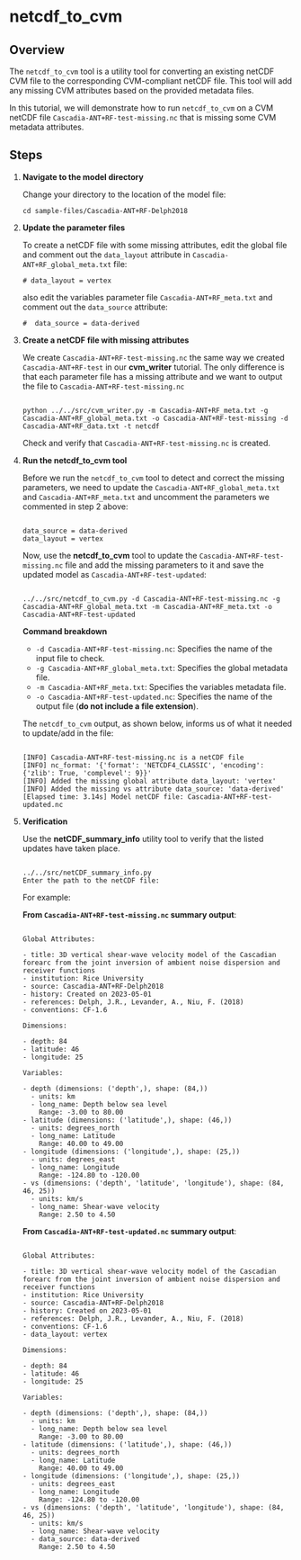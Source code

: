 # netcdf_to_cvm

## Overview

The `netcdf_to_cvm` tool is a utility tool for converting an existing netCDF CVM file to the corresponding CVM-compliant netCDF file. This tool will add any missing CVM attributes based on the provided metadata files.

In this tutorial, we will demonstrate how to run `netcdf_to_cvm` on a CVM netCDF file `Cascadia-ANT+RF-test-missing.nc` that is missing some CVM metadata attributes.

## Steps

1. **Navigate to the model directory**

   Change your directory to the location of the model file:

   ```
   cd sample-files/Cascadia-ANT+RF-Delph2018
   ```

2. **Update the parameter files**

   To create a netCDF file with some missing attributes, edit the global file and comment out the `data_layout` attribute in `Cascadia-ANT+RF_global_meta.txt` file:

   `# data_layout = vertex`

   also edit the variables parameter file `Cascadia-ANT+RF_meta.txt` and comment out the `data_source` attribute:

   `#  data_source = data-derived`

3. **Create a netCDF file with missing attributes**

   We create `Cascadia-ANT+RF-test-missing.nc` the same way we created `Cascadia-ANT+RF-test` in our **cvm_writer** tutorial. The only difference is that each parameter file has a missing attribute and we want to output the file to `Cascadia-ANT+RF-test-missing.nc`

   ```

   python ../../src/cvm_writer.py -m Cascadia-ANT+RF_meta.txt -g Cascadia-ANT+RF_global_meta.txt -o Cascadia-ANT+RF-test-missing -d Cascadia-ANT+RF_data.txt -t netcdf

   ```

   Check and verify that `Cascadia-ANT+RF-test-missing.nc` is created.

4. **Run the netcdf_to_cvm tool**

   Before we run the `netcdf_to_cvm` tool to detect and correct the missing parameters, we need to update the `Cascadia-ANT+RF_global_meta.txt` and `Cascadia-ANT+RF_meta.txt` and uncomment the parameters we commented in step 2 above:

   ```

   data_source = data-derived
   data_layout = vertex

   ```

   Now, use the **netcdf_to_cvm** tool to update the `Cascadia-ANT+RF-test-missing.nc` file and add the missing parameters to it and save the updated model as `Cascadia-ANT+RF-test-updated`:

   ```

   ../../src/netcdf_to_cvm.py -d Cascadia-ANT+RF-test-missing.nc -g Cascadia-ANT+RF_global_meta.txt -m Cascadia-ANT+RF_meta.txt -o Cascadia-ANT+RF-test-updated

   ```

   **Command breakdown**

   - `-d Cascadia-ANT+RF-test-missing.nc`: Specifies the name of the input file to check.
   - `-g Cascadia-ANT+RF_global_meta.txt`: Specifies the global metadata file.
   - `-m Cascadia-ANT+RF_meta.txt`: Specifies the variables metadata file.
   - `-o Cascadia-ANT+RF-test-updated.nc`: Specifies the name of the output file (**do not include a file extension**).

   The `netcdf_to_cvm` output, as shown below, informs us of what it needed to update/add in the file:

   ```

   [INFO] Cascadia-ANT+RF-test-missing.nc is a netCDF file
   [INFO] nc_format: '{'format': 'NETCDF4_CLASSIC', 'encoding': {'zlib': True, 'complevel': 9}}'
   [INFO] Added the missing global attribute data_layout: 'vertex'
   [INFO] Added the missing vs attribute data_source: 'data-derived'
   [Elapsed time: 3.14s] Model netCDF file: Cascadia-ANT+RF-test-updated.nc

   ```

5. **Verification**

   Use the **netCDF_summary_info** utility tool to verify that the listed updates have taken place.

   ```

   ../../src/netCDF_summary_info.py
   Enter the path to the netCDF file:

   ```

   For example:

   **From `Cascadia-ANT+RF-test-missing.nc` summary output**:

   ```

   Global Attributes:

   - title: 3D vertical shear-wave velocity model of the Cascadian forearc from the joint inversion of ambient noise dispersion and receiver functions
   - institution: Rice University
   - source: Cascadia-ANT+RF-Delph2018
   - history: Created on 2023-05-01
   - references: Delph, J.R., Levander, A., Niu, F. (2018)
   - conventions: CF-1.6

   Dimensions:

   - depth: 84
   - latitude: 46
   - longitude: 25

   Variables:

   - depth (dimensions: ('depth',), shape: (84,))
     - units: km
     - long_name: Depth below sea level
       Range: -3.00 to 80.00
   - latitude (dimensions: ('latitude',), shape: (46,))
     - units: degrees_north
     - long_name: Latitude
       Range: 40.00 to 49.00
   - longitude (dimensions: ('longitude',), shape: (25,))
     - units: degrees_east
     - long_name: Longitude
       Range: -124.80 to -120.00
   - vs (dimensions: ('depth', 'latitude', 'longitude'), shape: (84, 46, 25))
     - units: km/s
     - long_name: Shear-wave velocity
       Range: 2.50 to 4.50

   ```

   **From `Cascadia-ANT+RF-test-updated.nc` summary output**:

   ```

   Global Attributes:

   - title: 3D vertical shear-wave velocity model of the Cascadian forearc from the joint inversion of ambient noise dispersion and receiver functions
   - institution: Rice University
   - source: Cascadia-ANT+RF-Delph2018
   - history: Created on 2023-05-01
   - references: Delph, J.R., Levander, A., Niu, F. (2018)
   - conventions: CF-1.6
   - data_layout: vertex

   Dimensions:

   - depth: 84
   - latitude: 46
   - longitude: 25

   Variables:

   - depth (dimensions: ('depth',), shape: (84,))
     - units: km
     - long_name: Depth below sea level
       Range: -3.00 to 80.00
   - latitude (dimensions: ('latitude',), shape: (46,))
     - units: degrees_north
     - long_name: Latitude
       Range: 40.00 to 49.00
   - longitude (dimensions: ('longitude',), shape: (25,))
     - units: degrees_east
     - long_name: Longitude
       Range: -124.80 to -120.00
   - vs (dimensions: ('depth', 'latitude', 'longitude'), shape: (84, 46, 25))
     - units: km/s
     - long_name: Shear-wave velocity
     - data_source: data-derived
       Range: 2.50 to 4.50

   ```

